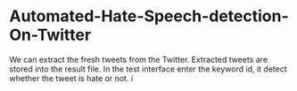 # Automated-Hate-Speech-detection-On-Twitter
We can extract the fresh tweets from the Twitter. Extracted tweets are stored into the result file. In the test interface enter the keyword id, it detect whether the tweet is hate or not.  i  
